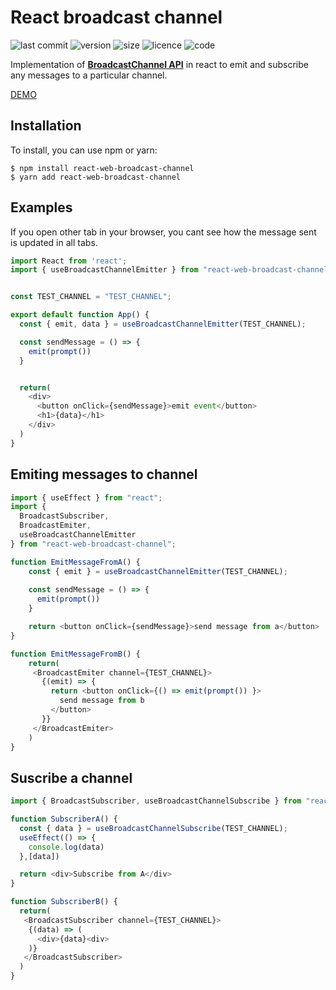 # React broadcast channel

![last commit](https://img.shields.io/github/last-commit/jhony-24/react-broadcast-channel)
![version](https://img.shields.io/npm/v/react-web-broadcast-channel?color=red)
![size](https://img.shields.io/bundlephobia/min/react-web-broadcast-channel?color=orange)
![licence](https://img.shields.io/github/license/jhony-24/react-broadcast-channel)
![code](https://img.shields.io/github/languages/top/jhony-24/react-broadcast-channel)

Implementation of [**BroadcastChannel API**](https://developer.mozilla.org/en-US/docs/Web/API/Broadcast_Channel_API) in react to emit and subscribe any messages to a particular channel.

<a href="https://codesandbox.io/s/react-web-broadcast-channel-demo-4t2vk" target="_blank">DEMO</a>

## Installation

To install, you can use npm or yarn:

```console
$ npm install react-web-broadcast-channel
$ yarn add react-web-broadcast-channel
```

## Examples

If you open other tab in your browser, you cant see how the message sent is updated in all tabs.

```javascript
import React from 'react';
import { useBroadcastChannelEmitter } from "react-web-broadcast-channel"


const TEST_CHANNEL = "TEST_CHANNEL";

export default function App() {
  const { emit, data } = useBroadcastChannelEmitter(TEST_CHANNEL);

  const sendMessage = () => {
    emit(prompt())
  }


  return(
    <div>
      <button onClick={sendMessage}>emit event</button>
      <h1>{data}</h1>
    </div>
  )
}
```

## Emiting messages to channel

```javascript
import { useEffect } from "react";
import { 
  BroadcastSubscriber, 
  BroadcastEmiter, 
  useBroadcastChannelEmitter 
} from "react-web-broadcast-channel";

function EmitMessageFromA() {
    const { emit } = useBroadcastChannelEmitter(TEST_CHANNEL);
    
    const sendMessage = () => {
      emit(prompt())
    }

    return <button onClick={sendMessage}>send message from a</button>
}

function EmitMessageFromB() {
    return(
     <BroadcastEmiter channel={TEST_CHANNEL}>
       {(emit) => {
         return <button onClick={() => emit(prompt()) }>
           send message from b
         </button>    
       }}
     </BroadcastEmiter>
    )
}


```

## Suscribe a channel 

```javascript
import { BroadcastSubscriber, useBroadcastChannelSubscribe } from "react-web-broadcast-channel";

function SubscriberA() {
  const { data } = useBroadcastChannelSubscribe(TEST_CHANNEL);
  useEffect(() => {
    console.log(data)
  },[data])

  return <div>Subscribe from A</div>
}

function SubscriberB() {
  return(
   <BroadcastSubscriber channel={TEST_CHANNEL}>
    {(data) => (
      <div>{data}<div>
    )}
   </BroadcastSubscriber>
  ) 
}
```
